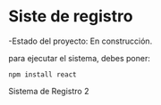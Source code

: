 <h1>Siste de registro </h1>

-Estado del proyecto: En construcción. 

para ejecutar el sistema, debes poner: 

``` npm install react ```

Sistema de Registro 2 

